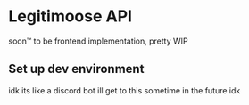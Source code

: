 # Legitimoose API
soon™ to be frontend implementation, pretty WIP

## Set up dev environment
idk its like a discord bot ill get to this sometime in the future idk